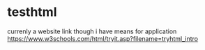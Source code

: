 # testhtml
currenly a website link though i have means for application
https://www.w3schools.com/html/tryit.asp?filename=tryhtml_intro
